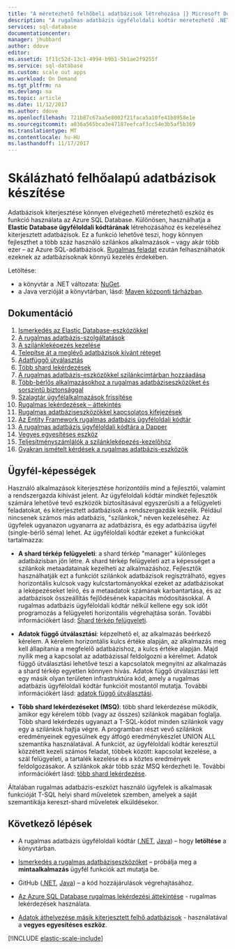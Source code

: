```yaml
---
title: "A méretezhető felhőbeli adatbázisok létrehozása |} Microsoft Docs"
description: "A rugalmas adatbázis ügyféloldali kódtár méretezhető .NET adatbázis alkalmazások létrehozása"
services: sql-database
documentationcenter: 
manager: jhubbard
author: ddove
editor: 
ms.assetid: 1f11c52d-13c1-4994-b9b1-5b1ae2f9255f
ms.service: sql-database
ms.custom: scale out apps
ms.workload: On Demand
ms.tgt_pltfrm: na
ms.devlang: na
ms.topic: article
ms.date: 11/12/2017
ms.author: ddove
ms.openlocfilehash: 721b87c67aa5e8002f21faca5a10fe41b8958e1e
ms.sourcegitcommit: a036a565bca3e47187eefcaf3cc54e3b5af5b369
ms.translationtype: MT
ms.contentlocale: hu-HU
ms.lasthandoff: 11/17/2017
---
```

# <a name="building-scalable-cloud-databases"></a>Skálázható felhőalapú adatbázisok készítése
Adatbázisok kiterjesztése könnyen elvégezhető méretezhető eszköz és funkció használata az Azure SQL Database. Különösen, használhatja a **Elastic Database ügyféloldali kódtárának** létrehozásához és kezeléséhez kiterjesztett adatbázisok. Ez a funkció lehetővé teszi, hogy könnyen fejleszthet a több száz használó szilánkos alkalmazások – vagy akár több ezer – az Azure SQL-adatbázisok. [Rugalmas feladat](sql-database-elastic-jobs-powershell.md) ezután felhasználhatók ezeknek az adatbázisoknak könnyű kezelés érdekében.

Letöltése:
* a könyvtár a .NET változata: [NuGet](https://www.nuget.org/packages/Microsoft.Azure.SqlDatabase.ElasticScale.Client/).
* a Java verzióját a könyvtárban, lásd: [Maven központi tárházban](https://search.maven.org/#search%7Cga%7C1%7Celastic-db-tools).

## <a name="documentation"></a>Dokumentáció
1. [Ismerkedés az Elastic Database-eszközökkel](sql-database-elastic-scale-get-started.md)
2. [A rugalmas adatbázis-szolgáltatások](sql-database-elastic-scale-introduction.md)
3. [A szilánkleképezés kezelése](sql-database-elastic-scale-shard-map-management.md)
4. [Telepítse át a meglévő adatbázisok kívánt réteget](sql-database-elastic-convert-to-use-elastic-tools.md)
5. [Adatfüggő útválasztás](sql-database-elastic-scale-data-dependent-routing.md)
6. [Több shard lekérdezések](sql-database-elastic-scale-multishard-querying.md)
7. [A rugalmas adatbázis-eszközökkel szilánkcímtárban hozzáadása](sql-database-elastic-scale-add-a-shard.md)
8. [Több-bérlős alkalmazásokhoz a rugalmas adatbáziseszközöket és sorszintű biztonsággal](sql-database-elastic-tools-multi-tenant-row-level-security.md)
9. [Szalagtár ügyfélalkalmazások frissítése](sql-database-elastic-scale-upgrade-client-library.md) 
10. [Rugalmas lekérdezések – áttekintés](sql-database-elastic-query-overview.md)
11. [Rugalmas adatbáziseszközökkel kapcsolatos kifejezések](sql-database-elastic-scale-glossary.md)
12. [Az Entity Framework rugalmas adatbázis ügyféloldali kódtár](sql-database-elastic-scale-use-entity-framework-applications-visual-studio.md)
13. [A rugalmas adatbázis ügyféloldali kódtára a Dapper](sql-database-elastic-scale-working-with-dapper.md)
14. [Vegyes egyesítéses eszköz](sql-database-elastic-scale-overview-split-and-merge.md)
15. [Teljesítményszámlálók a szilánkleképezés-kezelőhöz](sql-database-elastic-database-client-library.md) 
16. [Gyakran ismételt kérdések a rugalmas adatbázis-eszközök](sql-database-elastic-scale-faq.md)

## <a name="client-capabilities"></a>Ügyfél-képességek
Használó alkalmazások kiterjesztése *horizontális* mind a fejlesztői, valamint a rendszergazda kihívást jelent. Az ügyféloldali kódtár mindkét fejlesztők számára lehetővé tevő eszközök biztosításával egyszerűsíti a a felügyeleti feladatokat, és kiterjesztett adatbázisok a rendszergazdák kezelik. Például nincsenek számos más adatbázis, "szilánkok," néven kezeléséhez. Az ügyfelek ugyanazon ugyanarra az adatbázisra, és egy adatbázisa ügyfél (single-bérlő séma) lehet. Az ügyféloldali kódtár ezeket a funkciókat tartalmazza:

- **A shard térkép felügyeleti**: a shard térkép "manager" különleges adatbázisban jön létre. A shard térkép felügyeleti azt a képességet a szilánkok metaadatainak kezelheti az alkalmazáshoz. Fejlesztők használhatják ezt a funkciót szilánkok adatbázisok regisztrálható, egyes horizontális kulcsok vagy kulcstartományokkal ezeket az adatbázisokat a leképezéseket leíró, és a metaadatok számának karbantartása, és az adatbázisok összeállítás fejlődésének kapacitás módosításokkal. A rugalmas adatbázis ügyféloldali kódtár nélkül kellene egy sok időt programozás a felügyeleti horizontális végrehajtása során. További információkért lásd: [Shard térkép felügyeleti](sql-database-elastic-scale-shard-map-management.md).

- **Adatok függő útválasztási**: képzelhető el, az alkalmazás beérkező kérelem. A kérelem horizontális kulcs értéke alapján, az alkalmazás meg kell állapítania a megfelelő adatbázishoz, a kulcs értéke alapján. Majd nyílik meg a kapcsolat az adatbázissal feldolgozni a kérelmet. Adatok függő útválasztási lehetővé teszi a kapcsolatok megnyitni az alkalmazás a shard térkép egyetlen könnyen hívás. Adatok függő útválasztási lett egy másik olyan területen infrastruktúra kód, amely a rugalmas adatbázis ügyféloldali kódtár funkcióit mostantól mutatja. További információkért lásd: [adatok függő útválasztási](sql-database-elastic-scale-data-dependent-routing.md).
- **Több shard lekérdezéseket (MSQ)**: több shard lekérdezése működik, amikor egy kérelem több (vagy az összes) szilánkok magában foglalja. Több shard lekérdezés ugyanazt a T-SQL-kódot minden szilánkok vagy egy a szilánkok hajtja végre. A programban részt vevő szilánkok eredményeinek egyesülnek egy átfogó eredménykészlet UNION ALL szemantika használatával. A funkciót, az ügyféloldali kódtár keresztül közzétett kezeli számos feladat, többek között: kapcsolat kezelése, a szál felügyeleti, a tartalék kezelése és a köztes eredmények feldolgozásakor. A szilánkok akár több száz MSQ kérdezheti le. További információkért lásd: [több shard lekérdezése](sql-database-elastic-scale-multishard-querying.md).

Általában rugalmas adatbázis-eszközt használó ügyfelek is alkalmasak funkcióját T-SQL helyi shard műveletek szemben, amelyek a saját szemantikája kereszt-shard műveletek elküldésekor.



## <a name="next-steps"></a>Következő lépések

- A rugalmas adatbázis ügyféloldali kódtár ([.NET](http://www.nuget.org/packages/Microsoft.Azure.SqlDatabase.ElasticScale.Client/), [Java](https://search.maven.org/#search%7Cga%7C1%7Ca%3A%22azure-elasticdb-tools%22)) – hogy **letöltése** a könyvtárban.

- [Ismerkedés a rugalmas adatbáziseszközöket](sql-database-elastic-scale-get-started.md) – próbálja meg a **mintaalkalmazás** ügyfél funkciók azt mutatja be.

- GitHub ([.NET](https://github.com/Azure/elastic-db-tools), [Java](https://github.com/Microsoft/elastic-db-tools-for-java/blob/master/README.md)) – a kód hozzájárulások végrehajtásához.
- [Az Azure SQL Database rugalmas lekérdezési áttekintése](sql-database-elastic-query-overview.md) - rugalmas lekérdezések használata.

- [Adatok áthelyezése másik kiterjesztett felhő adatbázisok](sql-database-elastic-scale-overview-split-and-merge.md) - használatával a **vegyes egyesítéses eszköz**.



<!-- Additional resources H2 -->

[!INCLUDE [elastic-scale-include](../../includes/elastic-scale-include.md)]


<!--Anchors-->
<!--Image references-->

[1]: ./media/sql-database-elastic-database-client-library/glossary.png

